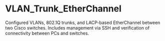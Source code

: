 # VLAN_Trunk_EtherChannel
 Configured VLANs, 802.1Q trunks, and LACP-based EtherChannel between two Cisco switches. Includes management via SSH and verification of connectivity between PCs and switches.
